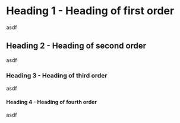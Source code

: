 # Heading 1 - Heading of first order

asdf

## Heading 2 - Heading of second order

asdf

### Heading 3 - Heading of third order

asdf

#### Heading 4 - Heading of fourth order

asdf
